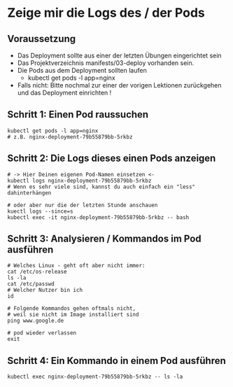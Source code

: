 # Zeige mir die Logs des / der Pods 

## Voraussetzung

  * Das Deployment sollte aus einer der letzten Übungen eingerichtet sein
  * Das Projektverzeichnis manifests/03-deploy vorhanden sein.
  * Die Pods aus dem Deployment sollten laufen 
    * kubectl get pods -l app=nginx 
  * Falls nicht: Bitte nochmal zur einer der vorigen Lektionen zurückgehen und das Deployment einrichten !

## Schritt 1: Einen Pod raussuchen 

```
kubectl get pods -l app=nginx  
# z.B. nginx-deployment-79b55879bb-5rkbz
```

## Schritt 2: Die Logs dieses einen Pods anzeigen 

```
# -> Hier Deinen eigenen Pod-Namen einsetzen <- 
kubectl logs nginx-deployment-79b55879bb-5rkbz  
# Wenn es sehr viele sind, kannst du auch einfach ein "less" dahinterhängen

# oder aber nur die der letzten Stunde anschauen
kuectl logs --since=s
kubectl exec -it nginx-deployment-79b55879bb-5rkbz -- bash
```

## Schritt 3: Analysieren / Kommandos im Pod ausführen 

```
# Welches Linux - geht oft aber nicht immer: 
cat /etc/os-release
ls -la
cat /etc/passwd
# Welcher Nutzer bin ich
id
```

```
# Folgende Kommandos gehen oftmals nicht,
# weil sie nicht im Image installiert sind
ping www.google.de
```

```
# pod wieder verlassen
exit
```

## Schritt 4: Ein Kommando in einem Pod ausführen

```
kubectl exec nginx-deployment-79b55879bb-5rkbz -- ls -la

```
